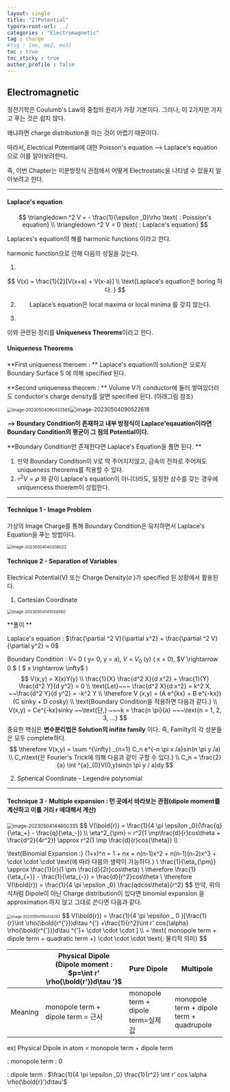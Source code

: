 ```yaml
---
layout: single
title: "2)Potential"
typora-root-url: ../
categories : "Electromagnetic"
tag : charge
#tag : [me, me2, me3]
toc : true
toc_sticky : true
author_profile : false
---
```

## Electromagnetic 

 정전기학은 Coulumb's Law와 중첩의 원리가 가장 기본이다. 그러나, 이 2가지만 가지고 푸는 것은 쉽지 않다. 

왜냐하면 charge distribution을 아는 것이 어렵기 때문이다.

따라서, Electrical Potential에 대한 Poisson's equation --> Laplace's equation으로 이를 알아보려한다. 

즉, 이번 Chapter는 미분방정식 관점에서 어떻게 Electrostatic을 나타낼 수 있을지 알아보려고 한다.

---

#### Laplace's equation

$$
\triangledown ^2 V = - \frac{1}{\epsilon _0}\rho \text{ : Poission's equation}
\\
\triangledown ^2 V = 0 \text{ : Laplace's equation}
$$

Laplaces's equation의 해를 harmonic functions 이라고 한다. 

harmonic function으로 인해 다음의 성질을 갖는다.

1. 

   $$
   V(x) = \frac{1}{2}[V(x+a) + V(x-a)]
   \\
   \text{Laplace's equation은 boring 하다. }
   $$

2. $$
   \text{Laplace's equation은 local maxima or local minima 를 갖지 않는다.}
   $$

3. 

이와 관련된 정리를 **Uniqueness Theorems**이라고 한다.

#### Uniqueness Theorems

**First uniqueness theroem : ** Laplace's equation의 solution은 오로지 Boundary Surface S 에 의해 specified 된다.

**Second uniqueness theorem : ** Volume V가 conductor에 둘러 쌓여있더라도 conductor's charge density를 알면 specified 된다. (아래그림 참조)

<img src="/images/figure/image-20230504090432565.png" alt="image-20230504090432565" style="zoom:70%;" /><img src="/images/figure/image-20230504090522618.png" alt="image-20230504090522618" style="zoom:90%;" />

**--> Boundary Condition이 존재하고 내부 방정식이 Laplace'eqauation이라면 Boundary Condition의 평균이 그 점의 Potential이다.**

**Boundary Condition만 존재한다면 Laplace's Equation을 풀면 된다. **

1. 만약 Boundary Condition이 V로 딱 주어지지않고, 금속의 전하로 주어져도 uniqueness theorems를 적용할 수 있다.
2. $\triangledown ^2 V = \rho$ 와 같이 Laplace's equation이 아니더라도, 일정한 상수를 갖는 경우에 uniquencess thoerem이 성립한다.

---

#### Technique 1 - Image Problem

가상의 Image Charge를 통해 Boundary Condition은 유지하면서 Laplace's Equation을 푸는 방법이다.

<img src="/images/figure/image-20230504140308022.png" alt="image-20230504140308022" style="zoom:67%;" />

#### Technique 2 - Separation of Variables

Electrical Potential(V) 또는 Charge Density($\sigma$ )가 specified 된 상황에서 활용된다.

1. Cartesian Coordinate

<img src="/images/figure/image-20230504141034560.png" alt="image-20230504141034560" style="zoom:67%;" />

**풀이 **

Laplace's equation : $\frac{\partial ^2 V}{\partial x^2} + \frac{\partial ^2 V}{\partial y^2} = 0$

Boundary Condition : $V$= 0 ( y= 0, y = a), $V$ = $V_0$ (y) ( x = 0), $V \rightarrow 0 $  ( $ x \rightarrow \infty$ )
$$
V(x,y) = X(x)Y(y)
\\
\frac{1}{X} \frac{d^2 X}{d x^2} + \frac{1}{Y} \frac{d^2 Y}{d y^2} = 0
\\
\text{Let}~~~ \frac{d^2 X}{d x^2} = k^2 X, ~~\frac{d^2 Y}{d y^2} = -k^2 Y
\\
\therefore V (x,y) = (A e^{kx} + B e^{-kx})(C sinky + D cosky) 
\\
\text{Boundary Condition을 적용하면 다음과 같다.}
\\
V(x,y) = Ce^{-kx}sinky ~~\text{단,} ~~~k = \frac{n \pi}{a} ~~~\text{n = 1, 2, 3, ...}
$$
중요한 핵심은 **변수분리법은 Solution의 inifite family** 이다. 즉, Familty의 각 성분들은 모두 complete하다.
$$
\therefore V(x,y) = \sum ^{\infty} _{n=1} C_n e^{-n \pi x /a}sin(n \pi y /a)
\\
C_n\text{은 Fourier's Trick에 의해 다음과 같이 구할 수 있다.}
\\
C_n = \frac{2}{a} \int ^{a}_{0}V(0,y)sin(n \pi y / a)dy
$$

2. Spherical Coordinate - Legendre polynomial

---

#### Technique 3 - Multiple expansion : 먼 곳에서 바라보는 관점(dipole moment를 계산하고 이를 거리 r 에대해서 계산)

<img src="/images/figure/image-20230504144600335.png" alt="image-20230504144600335" style="zoom:80%;" />
$$
V(\bold{r}) = \frac{1}{4 \pi \epsilon _0}(\frac{q}{\eta_+} - \frac{q}{\eta_-}) 
\\
\eta^2_{\pm} = r^2(1 \mp\frac{d}{r}cos\theta + \frac{d^2}{4r^2}) \approx r^2(1 \mp \frac{d}{r}cos{\theta})
\\

\text{Binomial Expansion :} (1+x)^n = 1 + nx + n(n-1)x^2 + n(n-1)(n-2)x^3 + \cdot \cdot \cdot \text{에 따라 다음의 생략이 가능하다.}
\\
\frac{1}{\eta_{\pm}} \approx \frac{1}{r}(1 \pm \frac{d}{2r}cos\theta)
\\
\therefore \frac{1}{\eta_{+}} - \frac{1}{\eta_{-}} = \frac{d}{r^2}cos\theta
\\
\therefore V(\bold{r}) = \frac{1}{4 \pi \epsilon _0} \frac{qdcos\theta}{r^2}
$$
만약, 위의 식처럼 Dipole이 아닌 Charge distribution이 있다면 binomial expansion 을 approximation 하지 않고 그대로 쓴다면 다음과 같다.

<img src="/images/figure/image-20230504150434283.png" alt="image-20230504150434283" style="zoom:60%;" /> 
$$
V(\bold{r}) = \frac{1}{4 \pi \epsilon _ 0 }[\frac{1}{r}\int \rho(\bold{r^{'}})d\tau ^{'} +\frac{1}{r^2}\int r' cos{\alpha} \rho(\bold{r^{'}})d\tau ^{'}+ \cdot \cdot \cdot ]
\\
= \text{ monopole term + dipole term + quadratic term +} \cdot \cdot \cdot \text{: 물리적 의미}
$$

|         | Physical Dipole (Dipole moment : $p=\int r' \rho(\bold{r'})d\tau ')$ | Pure Dipole                         | Multipole                                |
| ------- | ------------------------------------------------------------ | ----------------------------------- | ---------------------------------------- |
| Meaning | monopole term + dipole term = 근사                           | monopole term + dipole term=실제 값 | monopole term + dipole term + quadrupole |

 ex) Physical Dipole in atom = monopole term + dipole term

: monopole term : 0 

: dipole term : $\frac{1}{4 \pi \epsilon _0} \frac{1}{r^2} \int r' cos \alpha \rho(\bold{r}')d\tau'$

